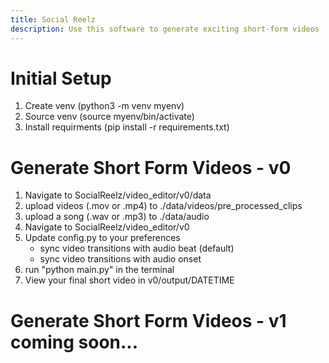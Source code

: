 ```yaml
---
title: Social Reelz
description: Use this software to generate exciting short-form videos 
---
```


# Initial Setup
1. Create venv (python3 -m venv myenv)
2. Source venv (source myenv/bin/activate)
3. Install requirments (pip install -r requirements.txt)


# Generate Short Form Videos - v0
1. Navigate to SocialReelz/video_editor/v0/data 
2. upload videos (.mov or .mp4) to ./data/videos/pre_processed_clips
3. upload a song (.wav or .mp3) to ./data/audio
4. Navigate to SocialReelz/video_editor/v0 
5. Update config.py to your preferences 
    - sync video transitions with audio beat (default)
    - sync video transitions with audio onset 
6. run "python main.py" in the terminal
7. View your final short video in v0/output/DATETIME

# Generate Short Form Videos - v1 coming soon... 
